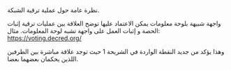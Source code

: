 نظرة عامة حول عملية ترقية الشبكة.

واجهة شبيهة بلوحة معلومات يمكن الاعتماد عليها توضح العلاقة بين عمليات ترقية إثبات الحصة و إثبات العمل على واجهة تشبه لوحة المعلومات. مثال: https://voting.decred.org/

وهذا يؤكد من جديد النقطة الواردة في الشريحة 1 حيث توجد علاقة مباشرة بين الطرفين اللذين يحكمان بعضهما بعضا.
